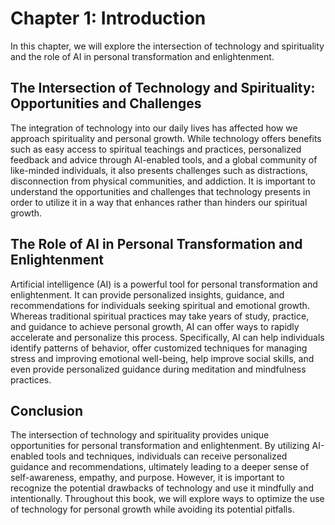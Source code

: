Chapter 1: Introduction
=======================

In this chapter, we will explore the intersection of technology and spirituality and the role of AI in personal transformation and enlightenment.

The Intersection of Technology and Spirituality: Opportunities and Challenges
-----------------------------------------------------------------------------

The integration of technology into our daily lives has affected how we approach spirituality and personal growth. While technology offers benefits such as easy access to spiritual teachings and practices, personalized feedback and advice through AI-enabled tools, and a global community of like-minded individuals, it also presents challenges such as distractions, disconnection from physical communities, and addiction. It is important to understand the opportunities and challenges that technology presents in order to utilize it in a way that enhances rather than hinders our spiritual growth.

The Role of AI in Personal Transformation and Enlightenment
-----------------------------------------------------------

Artificial intelligence (AI) is a powerful tool for personal transformation and enlightenment. It can provide personalized insights, guidance, and recommendations for individuals seeking spiritual and emotional growth. Whereas traditional spiritual practices may take years of study, practice, and guidance to achieve personal growth, AI can offer ways to rapidly accelerate and personalize this process. Specifically, AI can help individuals identify patterns of behavior, offer customized techniques for managing stress and improving emotional well-being, help improve social skills, and even provide personalized guidance during meditation and mindfulness practices.

Conclusion
----------

The intersection of technology and spirituality provides unique opportunities for personal transformation and enlightenment. By utilizing AI-enabled tools and techniques, individuals can receive personalized guidance and recommendations, ultimately leading to a deeper sense of self-awareness, empathy, and purpose. However, it is important to recognize the potential drawbacks of technology and use it mindfully and intentionally. Throughout this book, we will explore ways to optimize the use of technology for personal growth while avoiding its potential pitfalls.
